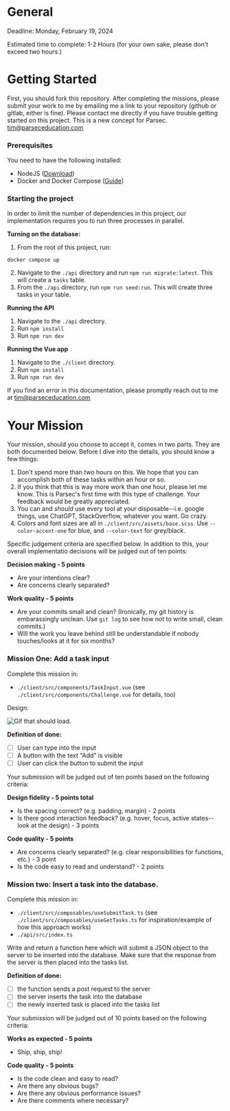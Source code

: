 # General

Deadline: Monday, February 19, 2024

Estimated time to complete: 1-2 Hours (for your own sake, please don't exceed two hours.)

# Getting Started

First, you should fork this repository. After completing the missions, please submit your work to me by emailing me a link to your repository (github or gitlab, either is fine). Please contact me directly if you have trouble getting started on this project. This is a new concept for Parsec. tim@parseceducation.com

### Prerequisites

You need to have the following installed:

- NodeJS ([Download](https://nodejs.org/en/download))
- Docker and Docker Compose ([Guide](https://docs.docker.com/compose/install/))

### Starting the project

In order to limit the number of dependencies in this project, our implementation requires you to run three processes in parallel.

**Turning on the database:**
1. From the root of this project, run:
```
docker compose up
```
2. Navigate to the `./api` directory and run `npm run migrate:latest`. This will create a `tasks` table.
3. From the `./api` directory, run `npm run seed:run`. This will create three tasks in your table.

**Running the API**
1. Navigate to the `./api` directory.
2. Run `npm install`
3. Run `npm run dev`

**Running the Vue app**
1. Navigate to the `./client` directory.
2. Run `npm install`
3. Run `npm run dev`

If you find an error in this documentation, please promptly reach out to me at tim@parseceducation.com


# Your Mission

Your mission, should you choose to accept it, comes in two parts. They are both documented below. Before I dive into the details, you should know a few things:

1. Don't spend more than two hours on this. We hope that you can accomplish both of these tasks within an hour or so.
2. If you think that this is way more work than one hour, please let me know. This is Parsec's first time with this type of challenge. Your feedback would be greatly appreciated.
3. You can and _should_ use every tool at your disposable--i.e. google things, use ChatGPT, StackOverflow, whatever you want. Go crazy.
4. Colors and font sizes are all in `./client/src/assets/base.scss`. Use `--color-accent-one` for blue, and `--color-text` for grey/black.

Specific judgement criteria are specified below. In addition to this, your overall implementatio decisions will be judged out of ten points:

**Decision making - 5 points**
- Are your intentions clear?
- Are concerns clearly separated?

**Work quality - 5 points**
- Are your commits small and clean? (Ironically, my git history is embarassingly unclean. Use `git log` to see how not to write small, clean commits.)
- Will the work you leave behind still be understandable if nobody touches/looks at it for six months?

### Mission One: Add a task input

Complete this mission in:
- `./client/src/components/TaskInput.vue` (see `./client/src/components/Challenge.vue` for details, too)

Design:

![Gif that should load.](https://gitlab.com/parsec-academy/programming-challenge/-/raw/master/random/mission-one.gif?ref_type=heads&inline=false)

**Definition of done:**
- [ ] User can type into the input
- [ ] A button with the text "Add" is visible
- [ ] User can click the button to submit the input

Your submission will be judged out of ten points based on the following criteria:

**Design fidelity - 5 points total**
- Is the spacing correct? (e.g. padding, margin) - 2 points
- Is there good interaction feedback? (e.g. hover, focus, active states--look at the design) - 3 points

**Code quality - 5 points**
- Are concerns clearly separated? (e.g. clear responsibilities for functions, etc.) - 3 point
- Is the code easy to read and understand? - 2 points


### Mission two: Insert a task into the database.

Complete this mission in:
- `./client/src/composables/useSubmitTask.ts` (see `./client/src/composables/useGetTasks.ts` for inspiration/example of how this approach works)
- `./api/src/index.ts`

Write and return a function here which will submit a JSON object to the server to be inserted into the database. Make sure that the response from the server is then placed into the tasks list.

**Definition of done:**
- [ ] the function sends a post request to the server
- [ ] the server inserts the task into the database
- [ ] the newly inserted task is placed into the tasks list

Your submission will be judged out of 10 points based on the following criteria:

**Works as expected - 5 points**
- Ship, ship, ship!

**Code quality - 5 points**
- Is the code clean and easy to read?
- Are there any obvious bugs?
- Are there any obvious performance issues?
- Are there comments where necessary?
